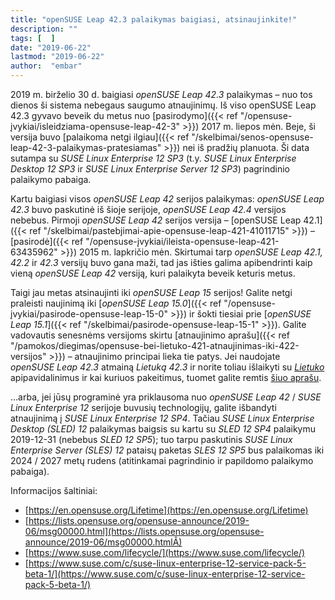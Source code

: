 ```yaml
---
title: "openSUSE Leap 42.3 palaikymas baigiasi, atsinaujinkite!"
description: ""
tags: [  ]
date: "2019-06-22"
lastmod: "2019-06-22"
author:  "embar"
---
```

2019 m. birželio 30 d. baigiasi _openSUSE Leap 42.3_ palaikymas – nuo tos dienos ši sistema nebegaus saugumo atnaujinimų. Iš viso openSUSE Leap 42.3 gyvavo beveik du metus nuo [pasirodymo]({{< ref "/opensuse-įvykiai/isleidziama-opensuse-leap-42-3" >}}) 2017 m. liepos mėn. Beje, ši versija buvo [palaikoma netgi ilgiau]({{< ref "/skelbimai/senos-opensuse-leap-42-3-palaikymas-pratesiamas" >}}) nei iš pradžių planuota. Ši data sutampa su _SUSE Linux Enterprise 12 SP3_ (t.y. _SUSE Linux Enterprise Desktop 12 SP3_ ir _SUSE Linux Enterprise Server 12 SP3_) pagrindinio palaikymo pabaiga.

Kartu baigiasi visos _openSUSE Leap 42_ serijos palaikymas: _openSUSE Leap 42.3_ buvo paskutinė iš šioje serijoje, _openSUSE Leap 42.4_ versijos nebebus. Pirmoji _openSUSE Leap 42_ serijos versija – [openSUSE Leap 42.1]({{< ref "/skelbimai/pastebjimai-apie-opensuse-leap-421-41011715" >}}) – [pasirodė]({{< ref "/opensuse-įvykiai/ileista-opensuse-leap-421-63435962" >}}) 2015 m. lapkričio mėn. Skirtumai tarp _openSUSE Leap 42.1, 42.2_ ir _42.3_ versijų buvo gana maži, tad jas išties galima apibendrinti kaip vieną _openSUSE Leap 42_ versiją, kuri palaikyta beveik keturis metus.

Taigi jau metas atsinaujinti iki _openSUSE Leap 15_ serijos! Galite netgi praleisti naujinimą iki [_openSUSE Leap 15.0_]({{< ref "/opensuse-įvykiai/pasirode-opensuse-leap-15-0" >}}) ir šokti tiesiai prie [_openSUSE Leap 15.1_]({{< ref "/skelbimai/pasirode-opensuse-leap-15-1" >}}). Galite vadovautis senesnėms versijoms skirtu [atnaujinimo aprašu]({{< ref "/pamokos/diegimas/opensuse-bei-lietuko-421-atnaujinimas-iki-422-versijos" >}}) – atnaujinimo principai lieka tie patys. Jei naudojate _openSUSE Leap 42.3_ atmainą _Lietuką 42.3_ ir norite toliau išlaikyti su [_Lietuko_](http://www.lietukas.lt) apipavidalinimus ir kai kuriuos pakeitimus, tuomet galite remtis [šiuo aprašu](https://lietukas.lt/ymp/lietuko_atnaujinimas.html).

...arba, jei jūsų programinė yra priklausoma nuo _openSUSE Leap 42_ / _SUSE Linux Enterprise 12_ serijoje buvusių technologijų, galite išbandyti atnaujinimą į _SUSE Linux Enterprise 12 SP4_. Tačiau _SUSE Linux Enterprise Desktop (SLED) 12_ palaikymas baigsis su kartu su _SLED 12 SP4_ palaikymu 2019-12-31 (nebebus _SLED 12 SP5_); tuo tarpu paskutinis _SUSE Linux Enterprise Server (SLES) 12_ pataisų paketas _SLES 12 SP5_ bus palaikomas iki 2024 / 2027 metų rudens (atitinkamai pagrindinio ir papildomo palaikymo pabaiga).

Informacijos šaltiniai:

*   [https://en.opensuse.org/Lifetime](https://en.opensuse.org/Lifetime)
*   [https://lists.opensuse.org/opensuse-announce/2019-06/msg00000.html](https://lists.opensuse.org/opensuse-announce/2019-06/msg00000.htmlÂ)
*   [https://www.suse.com/lifecycle/](https://www.suse.com/lifecycle/)
*   [https://www.suse.com/c/suse-linux-enterprise-12-service-pack-5-beta-1/](https://www.suse.com/c/suse-linux-enterprise-12-service-pack-5-beta-1/)
